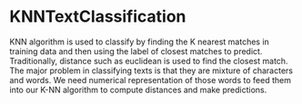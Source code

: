 # KNNTextClassification
KNN algorithm is used to classify by finding the K nearest matches in training data and then using the label of closest matches to predict. Traditionally, distance such as euclidean is used to find the closest match.
The major problem in classifying texts is that they are mixture of characters and words. We need numerical representation of those words to feed them into our K-NN algorithm to compute distances and make predictions.
